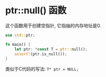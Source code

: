 # ptr::null() 函数

这个函数用于创建空指针, 它指抽的内存地址是0.

```rust
use std::ptr;

fn main() {
    let ptr: *const T = ptr::null();
    assert!(ptr.is_null());
}
```

类似于C代码的写法: `T* ptr = NULL;`